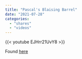 ```yaml
---
title: "Pascal's Blaising Barrel"
date: "2021-07-28"
categories:
  - "shares"
  - "videos"
---
```


{{< youtube EJHrr21UvY8 >}}

Found [here](https://ciechanow.ski/naval-architecture/)
